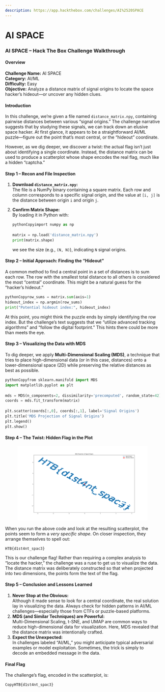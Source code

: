 ```yaml
---
description: https://app.hackthebox.com/challenges/AI%2520SPACE
---
```


# AI SPACE

### AI SPACE – Hack The Box Challenge Walkthrough

#### Overview

**Challenge Name:** AI SPACE\
**Category:** AI/ML\
**Difficulty:** Easy\
**Objective:** Analyze a distance matrix of signal origins to locate the space hacker’s hideout—or uncover any hidden clues.

#### Introduction

In this challenge, we’re given a file named `distance_matrix.npy`, containing pairwise distances between various “signal origins.” The challenge narrative suggests that by studying these signals, we can track down an elusive space hacker. At first glance, it appears to be a straightforward AI/ML puzzle—figure out the point that’s most central, or the “hideout” coordinate.

However, as we dig deeper, we discover a twist: the actual flag isn’t just about identifying a single coordinate. Instead, the distance matrix can be used to produce a scatterplot whose shape encodes the real flag, much like a hidden “captcha.”

#### Step 1 – Recon and File Inspection

1. **Download `distance_matrix.npy`:**\
   The file is a NumPy binary containing a square matrix. Each row and column corresponds to a specific signal origin, and the value at `[i, j]` is the distance between origin `i` and origin `j`.
2.  **Confirm Matrix Shape:**\
    By loading it in Python with:

    ```python
    pythonCopyimport numpy as np

    matrix = np.load('distance_matrix.npy')
    print(matrix.shape)
    ```

    we see the size (e.g., `(N, N)`), indicating `N` signal origins.

#### Step 2 – Initial Approach: Finding the “Hideout”

A common method to find a central point in a set of distances is to sum each row. The row with the smallest total distance to all others is considered the most “central” coordinate. This might be a natural guess for the “hacker’s hideout.”

```python
pythonCopyrow_sums = matrix.sum(axis=1)
hideout_index = np.argmin(row_sums)
print("Potential hideout index:", hideout_index)
```

At this point, you might think the puzzle ends by simply identifying the row index. But the challenge’s text suggests that we “utilize advanced tracking algorithms” and “follow the digital footprint.” This hints there could be more than meets the eye.

#### Step 3 – Visualizing the Data with MDS

To dig deeper, we apply **Multi-Dimensional Scaling (MDS)**, a technique that tries to place high-dimensional data (or in this case, distances) onto a lower-dimensional space (2D) while preserving the relative distances as best as possible.

```python
pythonCopyfrom sklearn.manifold import MDS
import matplotlib.pyplot as plt

mds = MDS(n_components=2, dissimilarity='precomputed', random_state=42)
coords = mds.fit_transform(matrix)

plt.scatter(coords[:,0], coords[:,1], label='Signal Origins')
plt.title('MDS Projection of Signal Origins')
plt.legend()
plt.show()
```

#### Step 4 – The Twist: Hidden Flag in the Plot

<figure><img src="../../../.gitbook/assets/Figure_1.png" alt=""><figcaption></figcaption></figure>

When you run the above code and look at the resulting scatterplot, the points seem to form a _very specific shape_. On closer inspection, they arrange themselves to spell out:

```
HTB{d1st4nt_spac3}
```

This is our challenge flag! Rather than requiring a complex analysis to “locate the hacker,” the challenge was a ruse to get us to visualize the data. The distance matrix was deliberately constructed so that when projected into two dimensions, the points form the text of the flag.

#### Step 5 – Conclusion and Lessons Learned

1. **Never Stop at the Obvious:**\
   Although it made sense to look for a central coordinate, the real solution lay in visualizing the data. Always check for hidden patterns in AI/ML challenges—especially those from CTFs or puzzle-based platforms.
2. **MDS (and Similar Techniques) are Powerful:**\
   Multi-Dimensional Scaling, t-SNE, and UMAP are common ways to reduce high-dimensional data for visualization. Here, MDS revealed that the distance matrix was intentionally crafted.
3. **Expect the Unexpected:**\
   In challenges labeled “AI/ML,” you might anticipate typical adversarial examples or model exploitation. Sometimes, the trick is simply to decode an embedded message in the data.

#### Final Flag

The challenge’s flag, encoded in the scatterplot, is:

```
CopyHTB{d1st4nt_spac3}
```
